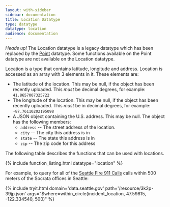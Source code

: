 ```yaml
---
layout: with-sidebar
sidebar: documentation 
title: Location Datatype
type: datatype
datatype: location
audience: documentation
---
```


<div class="alert alert-info">
  <em>Heads up!</em> The Location datatype is a legacy datatype which has been replaced by the <a href="/docs/datatypes/point.html">Point</a> datatype. Some functions available on the Point datatype are not available on the Location datatype.
</div>

Location is a type that contains latitude, longitude and address. Location is accessed as an array with 3 elements in it.  These elements are:

* The latitude of the location.  This may be null, if the object has been recently uploaded.  This _must_ be decimal degrees, for example: `41.8657007325722`
* The longitude of the location.  This may be null, if the object has been recently uploaded.  This _must_ be in decimal degrees, for example: `-87.76110202195098`
* A JSON object containing the U.S. address.  This may be null.  The object has the following members:
    * `address` -- The street address of the location.
    * `city` -- The city this address is in
    * `state` -- The state this address is in
    * `zip` -- The zip code for this address

The following table describes the functions that can be used with locations. 

{% include function_listing.html datatype="location" %}

For example, to query for all of the [Seattle Fire 911 Calls](https://data.seattle.gov/Public-Safety/Seattle-Police-Department-911-Incident-Response/3k2p-39jp) calls within 500 meters of the Socrata offices in Seattle:

{% include tryit.html domain='data.seattle.gov' path='/resource/3k2p-39jp.json' args="$where=within_circle(incident_location, 47.59815, -122.334540, 500)" %}

